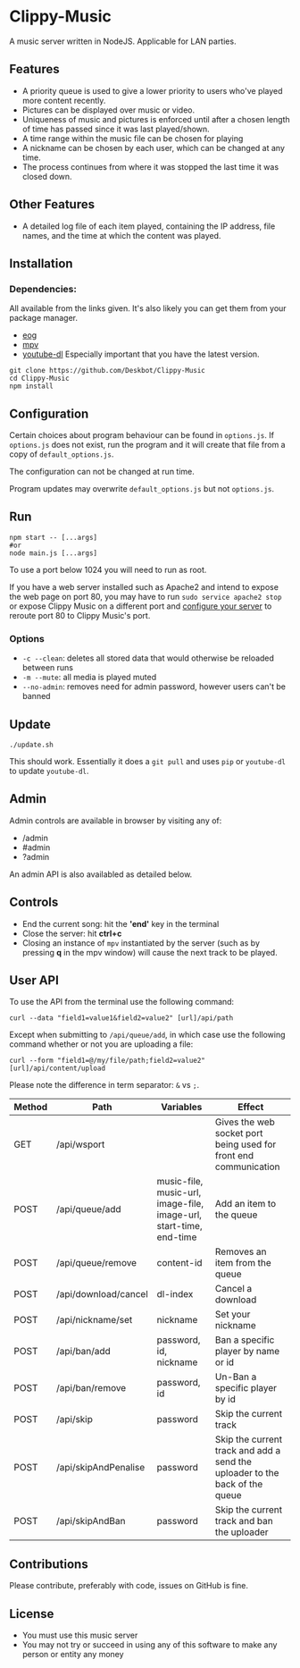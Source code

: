 Clippy-Music
============

A music server written in NodeJS. Applicable for LAN parties.

Features
--------

* A priority queue is used to give a lower priority to users who've played more content recently.
* Pictures can be displayed over music or video.
* Uniqueness of music and pictures is enforced until after a chosen length of time has passed since it was last played/shown.
* A time range within the music file can be chosen for playing
* A nickname can be chosen by each user, which can be changed at any time.
* The process continues from where it was stopped the last time it was closed down.

Other Features
--------------

* A detailed log file of each item played, containing the IP address, file names, and the time at which the content was played.

Installation
------------

### Dependencies:

All available from the links given. It's also likely you can get them from your package manager.

* [eog](https://github.com/GNOME/eog)
* [mpv](https://mpv.io/)
* [youtube-dl](https://rg3.github.io/youtube-dl/) Especially important that you have the latest version.

```
git clone https://github.com/Deskbot/Clippy-Music
cd Clippy-Music
npm install
```

Configuration
-------------

Certain choices about program behaviour can be found in `options.js`. If `options.js` does not exist, run the program and it will create that file from a copy of `default_options.js`.

The configuration can not be changed at run time.

Program updates may overwrite `default_options.js` but not `options.js`.

Run
---

```
npm start -- [...args]
#or
node main.js [...args]
```

To use a port below 1024 you will need to run as root.

If you have a web server installed such as Apache2 and intend to expose the web page on port 80, you may have to run `sudo service apache2 stop` or expose Clippy Music on a different port and [configure your server](https://wiwifos.blogspot.com/2017/09/apache2-port-rerouting.html) to reroute port 80 to Clippy Music's port.

### Options

* `-c --clean`: deletes all stored data that would otherwise be reloaded between runs
* `-m --mute`: all media is played muted
* `--no-admin`: removes need for admin password, however users can't be banned

Update
------

```
./update.sh
```

This should work. Essentially it does a `git pull` and uses `pip` or `youtube-dl` to update `youtube-dl`.

Admin
-----

Admin controls are available in browser by visiting any of:

* /admin
* #admin
* ?admin

An admin API is also availabled as detailed below.

Controls
--------

* End the current song: hit the **'end'** key in the terminal
* Close the server: hit **ctrl+c**
* Closing an instance of `mpv` instantiated by the server (such as by pressing **q** in the mpv window) will cause the next track to be played.

User API
--------

To use the API from the terminal use the following command:

```
curl --data "field1=value1&field2=value2" [url]/api/path
```

Except when submitting to `/api/queue/add`, in which case use the following command whether or not you are uploading a file:

```
curl --form "field1=@/my/file/path;field2=value2" [url]/api/content/upload
```

Please note the difference in term separator: `&` vs `;`.

Method | Path                 | Variables                                                          | Effect |
-------|----------------------|--------------------------------------------------------------------|--------|
GET    | /api/wsport          |                                                                    | Gives the web socket port being used for front end communication
POST   | /api/queue/add       | music-file, music-url, image-file, image-url, start-time, end-time | Add an item to the queue
POST   | /api/queue/remove    | content-id                                                         | Removes an item from the queue
POST   | /api/download/cancel | dl-index                                                           | Cancel a download
POST   | /api/nickname/set    | nickname                                                           | Set your nickname
POST   | /api/ban/add         | password, id, nickname                                             | Ban a specific player by name or id
POST   | /api/ban/remove      | password, id                                                       | Un-Ban a specific player by id
POST   | /api/skip            | password                                                           | Skip the current track
POST   | /api/skipAndPenalise | password                                                           | Skip the current track and add a send the uploader to the back of the queue
POST   | /api/skipAndBan      | password                                                           | Skip the current track and ban the uploader

Contributions
-------------

Please contribute, preferably with code, issues on GitHub is fine.

License
-------

* You must use this music server
* You may not try or succeed in using any of this software to make any person or entity any money
